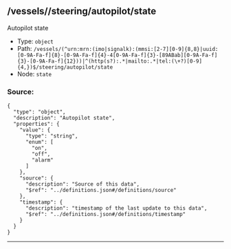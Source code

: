## /vessels/<RegExp>/steering/autopilot/state

Autopilot state

* Type: `object`
* Path: `/vessels/(^urn:mrn:(imo|signalk):(mmsi:[2-7][0-9]{8,8}|uuid:[0-9A-Fa-f]{8}-[0-9A-Fa-f]{4}-4[0-9A-Fa-f]{3}-[89ABab][0-9A-Fa-f]{3}-[0-9A-Fa-f]{12}))|^(http(s?):.*|mailto:.*|tel:(\+?)[0-9]{4,})$/steering/autopilot/state`
* Node: `state`

### Source:
```
{
  "type": "object",
  "description": "Autopilot state",
  "properties": {
    "value": {
      "type": "string",
      "enum": [
        "on",
        "off",
        "alarm"
      ]
    },
    "source": {
      "description": "Source of this data",
      "$ref": "../definitions.json#/definitions/source"
    },
    "timestamp": {
      "description": "timestamp of the last update to this data",
      "$ref": "../definitions.json#/definitions/timestamp"
    }
  }
}
```

---
